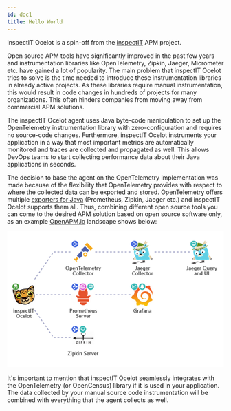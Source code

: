 ```yaml
---
id: doc1
title: Hello World
---
```


inspectIT Ocelot is a spin-off from the [inspectIT](https://github.com/inspectIT/inspectIT) APM project.

Open source APM tools have significantly improved in the past few years and instrumentation libraries like OpenTelemetry, Zipkin, Jaeger, Micrometer etc. have gained a lot of popularity.
The main problem that inspectIT Ocelot tries to solve is the time needed to introduce these instrumentation libraries in already active projects.
As these libraries require manual instrumentation, this would result in code changes in hundreds of projects for many organizations.
This often hinders companies from moving away from commercial APM solutions.

The inspectIT Ocelot agent uses Java byte-code manipulation to set up the OpenTelemetry instrumentation library with zero-configuration and requires no source-code changes.
Furthermore, inspectIT Ocelot instruments your application in a way that most important metrics are automatically monitored and traces are collected and propagated as well.
This allows DevOps teams to start collecting performance data about their Java applications in seconds.

The decision to base the agent on the OpenTelemetry implementation was made because of the flexibility that OpenTelemetry provides with respect to where the collected data can be exported and stored.
OpenTelemetry offers multiple [exporters for Java](https://opentelemetry.io/docs/languages/java/exporters/) (Prometheus, Zipkin, Jaeger etc.) and inspectIT Ocelot supports them all.
Thus, combining different open source tools you can come to the desired APM solution based on open source software only, as an example [OpenAPM.io](https://openapm.io/landscape?agent=inspectit-ocelot-agent&collector=jaeger-collector,zipkin-server,prometheus-server,opentelemetry-collector&storage=prometheus-server&visualization=jaeger-query,zipkin-server,prometheus-server&dashboarding=grafana&alerting=grafana&usedges=jaeger-query:grafana,opentelemetry-collector:zipkin-server,opentelemetry-collector:prometheus-server,inspectit-ocelot-agent:jaeger-collector&showCommercial=false&showFormats=false) landscape shows below:

![Possible landscape with inspectIT Ocelot and other open source tools](assets/inspectit-ocelot-landscape.png)

It's important to mention that inspectIT Ocelot seamlessly integrates with the OpenTelemetry (or OpenCensus) library if it is used in your application.
The data collected by your manual source code instrumentation will be combined with everything that the agent collects as well.
